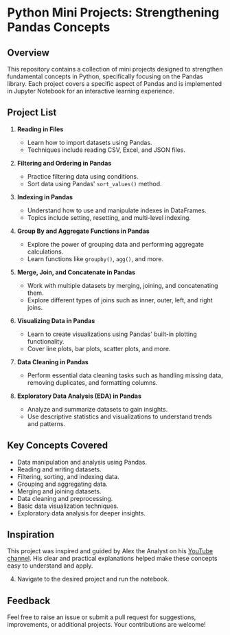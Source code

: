 # Python Mini Projects: Strengthening Pandas Concepts

## Overview

This repository contains a collection of mini projects designed to strengthen fundamental concepts in Python, specifically focusing on the Pandas library. Each project covers a specific aspect of Pandas and is implemented in Jupyter Notebook for an interactive learning experience.

## Project List

1. **Reading in Files**
   - Learn how to import datasets using Pandas.
   - Techniques include reading CSV, Excel, and JSON files.

2. **Filtering and Ordering in Pandas**
   - Practice filtering data using conditions.
   - Sort data using Pandas' `sort_values()` method.

3. **Indexing in Pandas**
   - Understand how to use and manipulate indexes in DataFrames.
   - Topics include setting, resetting, and multi-level indexing.

4. **Group By and Aggregate Functions in Pandas**
   - Explore the power of grouping data and performing aggregate calculations.
   - Learn functions like `groupby()`, `agg()`, and more.

5. **Merge, Join, and Concatenate in Pandas**
   - Work with multiple datasets by merging, joining, and concatenating them.
   - Explore different types of joins such as inner, outer, left, and right joins.

6. **Visualizing Data in Pandas**
   - Learn to create visualizations using Pandas' built-in plotting functionality.
   - Cover line plots, bar plots, scatter plots, and more.

7. **Data Cleaning in Pandas**
   - Perform essential data cleaning tasks such as handling missing data, removing duplicates, and formatting columns.

8. **Exploratory Data Analysis (EDA) in Pandas**
   - Analyze and summarize datasets to gain insights.
   - Use descriptive statistics and visualizations to understand trends and patterns.

## Key Concepts Covered

- Data manipulation and analysis using Pandas.
- Reading and writing datasets.
- Filtering, sorting, and indexing data.
- Grouping and aggregating data.
- Merging and joining datasets.
- Data cleaning and preprocessing.
- Basic data visualization techniques.
- Exploratory data analysis for deeper insights.

## Inspiration

This project was inspired and guided by Alex the Analyst on his [YouTube channel](https://www.youtube.com/@AlexTheAnalyst). His clear and practical explanations helped make these concepts easy to understand and apply.

4. Navigate to the desired project and run the notebook.

## Feedback

Feel free to raise an issue or submit a pull request for suggestions, improvements, or additional projects. Your contributions are welcome!
